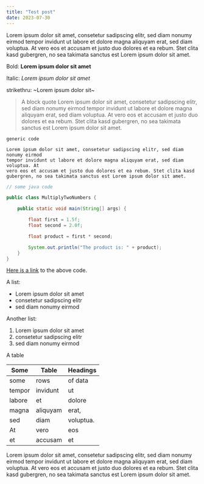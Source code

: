 ```yaml
---
title: "Test post"
date: 2023-07-30
---
```


Lorem ipsum dolor sit amet, consetetur sadipscing elitr, sed diam nonumy eirmod
tempor invidunt ut labore et dolore magna aliquyam erat, sed diam voluptua. At
vero eos et accusam et justo duo dolores et ea rebum. Stet clita kasd
gubergren, no sea takimata sanctus est Lorem ipsum dolor sit amet.

Bold: **Lorem ipsum dolor sit amet**

Italic: _Lorem ipsum dolor sit amet_

strikethru: ~Lorem ipsum dolor sit~

> A block quote
> Lorem ipsum dolor sit amet, consetetur sadipscing elitr, sed diam nonumy eirmod
> tempor invidunt ut labore et dolore magna aliquyam erat, sed diam voluptua. At
> vero eos et accusam et justo duo dolores et ea rebum. Stet clita kasd
> gubergren, no sea takimata sanctus est Lorem ipsum dolor sit amet.

```
generic code

Lorem ipsum dolor sit amet, consetetur sadipscing elitr, sed diam nonumy eirmod
tempor invidunt ut labore et dolore magna aliquyam erat, sed diam voluptua. At
vero eos et accusam et justo duo dolores et ea rebum. Stet clita kasd
gubergren, no sea takimata sanctus est Lorem ipsum dolor sit amet.
```

```java
// some java code

public class MultiplyTwoNumbers {

    public static void main(String[] args) {

        float first = 1.5f;
        float second = 2.0f;

        float product = first * second;

        System.out.println("The product is: " + product);
    }
}
```
[Here is a link](https://www.programiz.com/java-programming/examples/multiply-floating-numbers) to the above code.

A list:
* Lorem ipsum dolor sit amet
* consetetur sadipscing elitr
* sed diam nonumy eirmod

Another list:
1. Lorem ipsum dolor sit amet
2. consetetur sadipscing elitr
3. sed diam nonumy eirmod

A table


| Some   | Table    | Headings  |
|--------|----------|-----------|
| some   | rows     | of data   |
| tempor | invidunt | ut        |
| labore | et       | dolore    |
| magna  | aliquyam | erat,     |
| sed    | diam     | voluptua. |
| At     | vero     | eos       |
| et     | accusam  | et        |



Lorem ipsum dolor sit amet, consetetur sadipscing elitr, sed diam nonumy eirmod
tempor invidunt ut labore et dolore magna aliquyam erat, sed diam voluptua. At
vero eos et accusam et justo duo dolores et ea rebum. Stet clita kasd
gubergren, no sea takimata sanctus est Lorem ipsum dolor sit amet.

